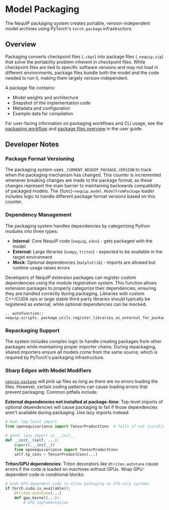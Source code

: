 # Model Packaging

The NequIP packaging system creates portable, version-independent model archives using PyTorch's `torch.package` infrastructure.

## Overview

Packaging converts checkpoint files (`.ckpt`) into package files (`.nequip.zip`) that solve the portability problem inherent in checkpoint files. While checkpoint files are tied to specific software versions and may not load in different environments, package files bundle both the model and the code needed to run it, making them largely version-independent.

A package file contains:

- Model weights and architecture
- Snapshot of the implementation code  
- Metadata and configuration
- Example data for compilation

For user-facing information on packaging workflows and CLI usage, see the [packaging workflow](../../guide/getting-started/workflow.md#packaging) and [package files overview](../../guide/getting-started/files.md#package-files) in the user guide.

## Developer Notes

### Package Format Versioning

The packaging system uses `_CURRENT_NEQUIP_PACKAGE_VERSION` to track when the packaging mechanism has changed. This counter is incremented whenever breaking changes are made to the package format, as these changes represent the main barrier to maintaining backwards compatibility of packaged models. The {func}`~nequip.model.ModelFromPackage` loader includes logic to handle different package format versions based on this counter.

### Dependency Management

The packaging system handles dependencies by categorizing Python modules into three types:

- **Internal**: Core NequIP code (`nequip`, `e3nn`) - gets packaged with the model
- **External**: Large libraries (`numpy`, `triton`) - expected to be available in the target environment
- **Mock**: Optional dependencies (`matplotlib`) - imports are allowed but runtime usage raises errors

Developers of NequIP extension packages can register custom dependencies using the module registration system. This function allows extension packages to properly categorize their dependencies, ensuring they are handled correctly during packaging. Libraries with custom C++/CUDA ops or large stable third-party libraries should typically be registered as external, while optional dependencies can be mocked.

```{eval-rst}
.. autofunction:: nequip.scripts._package_utils.register_libraries_as_external_for_packaging
```

### Repackaging Support

The system includes complex logic to handle creating packages from other packages while maintaining proper importer chains. During repackaging, shared importers ensure all models come from the same source, which is required by PyTorch's packaging infrastructure.

### Sharp Edges with Model Modifiers

[`nequip-package`](../../guide/getting-started/workflow.md#packaging) will pick up files as long as there are no errors loading the files. However, certain coding patterns can cause loading errors that prevent packaging. Common pitfalls include:

**External dependencies not installed at package-time**: Top-level imports of optional dependencies will cause packaging to fail if those dependencies aren't available during packaging. Use lazy imports instead:

```python
# bad: top-level import
from openequivariance import TensorProductConv  # fails if not installed

# good: lazy import in __init__
def __init__(self, ...):
    super().__init__()
    from openequivariance import TensorProductConv
    self.tp_conv = TensorProductConv(...)
```

**Triton/GPU dependencies**: Triton decorators like `@triton.autotune` cause errors if the code is loaded on machines without GPUs. Wrap GPU-dependent code in conditional blocks:

```python
# hide GPU-dependent code to allow packaging on CPU-only systems
if torch.cuda.is_available():
    @triton.autotune(...)
    def gpu_kernel(...):
        # GPU implementation
```
